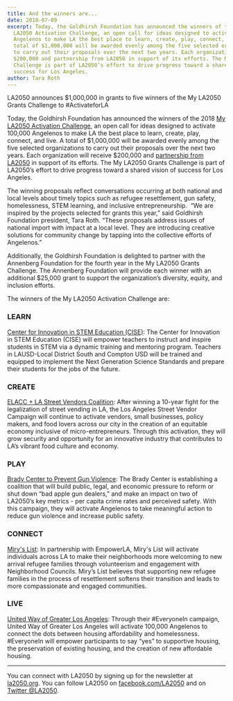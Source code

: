 ```yaml
---
title: And the winners are...
date: 2018-07-09
excerpt: Today, the Goldhirsh Foundation has announced the winners of the 2018 My
  LA2050 Activation Challenge, an open call for ideas designed to activate 100,000
  Angelenos to make LA the best place to learn, create, play, connect, and live. A
  total of $1,000,000 will be awarded evenly among the five selected organizations
  to carry out their proposals over the next two years. Each organization will receive
  $200,000 and partnership from LA2050 in support of its efforts. The My LA2050 Grants
  Challenge is part of LA2050’s effort to drive progress toward a shared vision of
  success for Los Angeles.
author: Tara Roth
---
```


LA2050 announces $1,000,000 in grants to five winners of the My LA2050 Grants Challenge to #ActivateforLA

Today, the Goldhirsh Foundation has announced the winners of the 2018 [My LA2050 Activation Challenge](https://activation.la2050.org/), an open call for ideas designed to activate 100,000 Angelenos to make LA the best place to learn, create, play, connect, and live. A total of $1,000,000 will be awarded evenly among the five selected organizations to carry out their proposals over the next two years. Each organization will receive $200,000 and [partnership from LA2050](https://activation.la2050.org/about/#la2050-partnership) in support of its efforts. The My LA2050 Grants Challenge is part of LA2050’s effort to drive progress toward a shared vision of success for Los Angeles.

The winning proposals reflect conversations occurring at both national and local levels about timely topics such as refugee resettlement, gun safety, homelessness, STEM learning, and inclusive entrepreneurship.  “We are inspired by the projects selected for grants this year,” said Goldhirsh Foundation president, Tara Roth. “These proposals address issues of national import with impact at a local level. They are introducing creative solutions for community change by tapping into the collective efforts of Angelenos.”

Additionally, the Goldhirsh Foundation is delighted to partner with the Annenberg Foundation for the fourth year in the My LA2050 Grants Challenge. The Annenberg Foundation will provide each winner with an additional $25,000 grant to support the organization’s diversity, equity, and inclusion efforts.

The winners of the My LA2050 Activation Challenge are:

### LEARN

[Center for Innovation in STEM Education (CISE)](https://activation.la2050.org/learn/center-for-innovation-in-stem-education-cise/): The Center for Innovation in STEM Education (CISE) will empower teachers to instruct and inspire students in STEM via a dynamic training and mentoring program. Teachers in LAUSD-Local District South and Compton USD will be trained and equipped to implement the Next Generation Science Standards and prepare their students for the jobs of the future.

### CREATE

[ELACC + LA Street Vendors Coalition](https://activation.la2050.org/create/east-la-community-corporation-elacc/): After winning a 10-year fight for the legalization of street vending in LA, the Los Angeles Street Vendor Campaign will continue to activate vendors, small businesses, policy makers, and food lovers across our city in the creation of an equitable economy inclusive of micro-entrepreneurs. Through this activation, they will grow security and opportunity for an innovative industry that contributes to LA’s vibrant food culture and economy.

### PLAY

[Brady Center to Prevent Gun Violence](https://activation.la2050.org/play/the-brady-center-to-prevent-gun-violence/): The Brady Center is establishing a coalition that will build public, legal, and economic pressure to reform or shut down “bad apple gun dealers,” and make an impact on two of LA2050’s key metrics - per capita crime rates and perceived safety. With this campaign, they will activate Angelenos to take meaningful action to reduce gun violence and increase public safety.

### CONNECT

[Miry's List](https://activation.la2050.org/connect/mirys-list/): In partnership with EmpowerLA, Miry's List will activate individuals across LA to make their neighborhoods more welcoming to new arrival refugee families through volunteerism and engagement with Neighborhood Councils. Miry’s List believes that supporting new refugee families in the process of resettlement softens their transition and leads to more compassionate and engaged communities.

### LIVE

[United Way of Greater Los Angeles](https://activation.la2050.org/live/united-way-of-greater-los-angeles/): Through their #EveryoneIn campaign, United Way of Greater Los Angeles will activate 100,000 Angelenos to connect the dots between housing affordability and homelessness. #EveryoneIn will empower participants to say “yes” to supportive housing, the preservation of existing housing, and the creation of new affordable housing.



* * * * * * * * * * * * * * * * * * * * * * * * * * * *



You can connect with LA2050 by signing up for the newsletter at [la2050.org](http://la2050.org). You can follow LA2050 on [facebook.com/LA2050](https://facebook.com/LA2050) and on [Twitter @LA2050](https://twitter.com/la2050).
